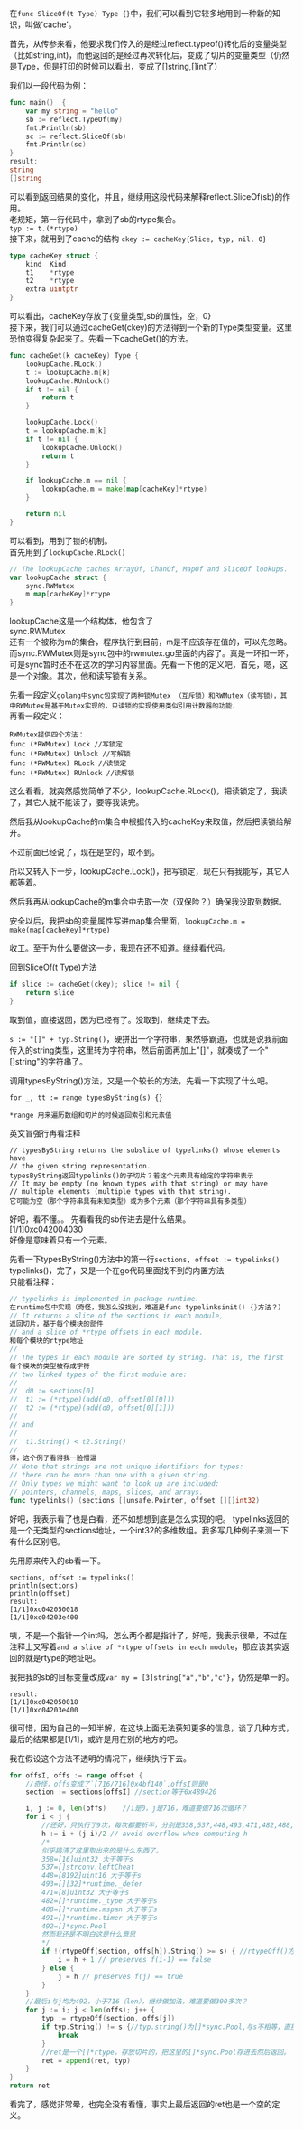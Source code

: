 在`func SliceOf(t Type) Type {}`中，我们可以看到它较多地用到一种新的知识，叫做'cache'。  

首先，从传参来看，他要求我们传入的是经过reflect.typeof()转化后的变量类型（比如string,int)，而他返回的是经过再次转化后，变成了切片的变量类型（仍然是Type，但是打印的时候可以看出，变成了[]string,[]int了）

我们以一段代码为例：
```go
func main()  {
	var my string = "hello"
	sb := reflect.TypeOf(my)
	fmt.Println(sb)
	sc := reflect.SliceOf(sb)
	fmt.Println(sc)
}
result:
string
[]string
```

可以看到返回结果的变化，并且，继续用这段代码来解释reflect.SliceOf(sb)的作用。  
老规矩，第一行代码中，拿到了sb的rtype集合。  
`typ := t.(*rtype)`  
接下来，就用到了cache的结构 
`ckey := cacheKey{Slice, typ, nil, 0}`
```go
type cacheKey struct {
	kind  Kind
	t1    *rtype
	t2    *rtype
	extra uintptr
}
```
可以看出，cacheKey存放了{变量类型,sb的属性，空，0}  
接下来，我们可以通过cacheGet(ckey)的方法得到一个新的Type类型变量。这里恐怕变得复杂起来了。先看一下cacheGet()的方法。  
```go
func cacheGet(k cacheKey) Type {
	lookupCache.RLock()
	t := lookupCache.m[k]
	lookupCache.RUnlock()
	if t != nil {
		return t
	}

	lookupCache.Lock()
	t = lookupCache.m[k]
	if t != nil {
		lookupCache.Unlock()
		return t
	}

	if lookupCache.m == nil {
		lookupCache.m = make(map[cacheKey]*rtype)
	}

	return nil
}
```
可以看到，用到了锁的机制。  
首先用到了`lookupCache.RLock()`   
```go
// The lookupCache caches ArrayOf, ChanOf, MapOf and SliceOf lookups.
var lookupCache struct {
	sync.RWMutex
	m map[cacheKey]*rtype
}
```
lookupCache这是一个结构体，他包含了  
sync.RWMutex  
还有一个被称为m的集合，程序执行到目前，m是不应该存在值的，可以先忽略。而sync.RWMutex则是sync包中的rwmutex.go里面的内容了。真是一环扣一环，可是sync暂时还不在这次的学习内容里面。先看一下他的定义吧，首先，嗯，这是一个对象。其次，他和读写锁有关系。  

先看一段定义`golang中sync包实现了两种锁Mutex （互斥锁）和RWMutex（读写锁），其中RWMutex是基于Mutex实现的，只读锁的实现使用类似引用计数器的功能．`  
再看一段定义：
```
RWMutex提供四个方法：
func (*RWMutex) Lock //写锁定
func (*RWMutex) Unlock //写解锁
func (*RWMutex) RLock //读锁定
func (*RWMutex) RUnlock //读解锁
```
这么看看，就突然感觉简单了不少，lookupCache.RLock()，把读锁定了，我读了，其它人就不能读了，要等我读完。  

然后我从lookupCache的m集合中根据传入的cacheKey来取值，然后把读锁给解开。

不过前面已经说了，现在是空的，取不到。  

所以又转入下一步，lookupCache.Lock()，把写锁定，现在只有我能写，其它人都等着。  

然后我再从lookupCache的m集合中去取一次（双保险？）确保我没取到数据。  

安全以后，我把sb的变量属性写进map集合里面，`lookupCache.m = make(map[cacheKey]*rtype)`

收工。至于为什么要做这一步，我现在还不知道。继续看代码。  

回到SliceOf(t Type)方法  
```go
if slice := cacheGet(ckey); slice != nil {
	return slice
}
```
取到值，直接返回，因为已经有了。没取到，继续走下去。  

`s := "[]" + typ.String()`，硬拼出一个字符串，果然够霸道，也就是说我前面传入的string类型，这里转为字符串，然后前面再加上"[]"，就凑成了一个"[]string"的字符串了。  

调用typesByString()方法，又是一个较长的方法，先看一下实现了什么吧。

`for _, tt := range typesByString(s) {}`

`*range 用来遍历数组和切片的时候返回索引和元素值`

英文盲强行再看注释
```
// typesByString returns the subslice of typelinks() whose elements have
// the given string representation.
typesByString返回typelinks()的子切片？若这个元素具有给定的字符串表示
// It may be empty (no known types with that string) or may have
// multiple elements (multiple types with that string).
它可能为空（那个字符串具有未知类型）或为多个元素（那个字符串具有多类型）
```
好吧，看不懂。。 先看看我的sb传进去是什么结果。  
[1/1]0xc042004030  
好像是意味着只有一个元素。  

先看一下typesByString()方法中的第一行`sections, offset := typelinks()`  
typelinks()，完了，又是一个在go代码里面找不到的内置方法  
只能看注释：  
```go
// typelinks is implemented in package runtime.
在runtime包中实现（奇怪，我怎么没找到，难道是func typelinksinit() {}方法？）
// It returns a slice of the sections in each module,
返回切片，基于每个模块的部件
// and a slice of *rtype offsets in each module.
和每个模块的rtype地址
//
// The types in each module are sorted by string. That is, the first
每个模块的类型被存成字符
// two linked types of the first module are:
//
//	d0 := sections[0]
//	t1 := (*rtype)(add(d0, offset[0][0]))
//	t2 := (*rtype)(add(d0, offset[0][1]))
//
// and
//
//	t1.String() < t2.String()
//
得，这个例子看得我一脸懵逼
// Note that strings are not unique identifiers for types:
// there can be more than one with a given string.
// Only types we might want to look up are included:
// pointers, channels, maps, slices, and arrays.
func typelinks() (sections []unsafe.Pointer, offset [][]int32)
```

好吧，我表示看了也是白看，还不如想想到底是怎么实现的吧。
typelinks返回的是一个无类型的sections地址，一个int32的多维数组。我多写几种例子来测一下有什么区别吧。  

先用原来传入的sb看一下。  
```
sections, offset := typelinks()
println(sections)
println(offset)
result:
[1/1]0xc042050018
[1/1]0xc04203e400
```
咦，不是一个指针一个int吗，怎么两个都是指针了，好吧，我表示很晕，不过在注释上又写着`and a slice of *rtype offsets in each module`，那应该其实返回的就是rtype的地址吧。  

我把我的sb的目标变量改成`var my = [3]string{"a","b","c"}`，仍然是单一的。  
```
result:
[1/1]0xc042050018
[1/1]0xc04203e400
```
很可惜，因为自己的一知半解，在这块上面无法获知更多的信息，谈了几种方式，最后的结果都是[1/1]，或许是用在别的地方的吧。  

我在假设这个方法不透明的情况下，继续执行下去。  
```go
for offsI, offs := range offset {
	//奇怪，offs变成了`[716/716]0x4bf140`,offsI则是0 	
	section := sections[offsI] //section等于0x489420

	i, j := 0, len(offs)	//i是0，j是716，难道要做716次循环？
	for i < j {
		//还好，只执行了9次，每次都要折半，分别是358,537,448,493,471,482,488,491,492
		h := i + (j-i)/2 // avoid overflow when computing h
		/*
		似乎搞清了这里取出来的是什么东西了。
		358=[16]uint32 大于等于s
		537=[]strconv.leftCheat
		448=[8192]uint16 大于等于s
		493=[][32]*runtime._defer
		471=[8]uint32 大于等于s
		482=[]*runtime._type 大于等于s
		488=[]*runtime.mspan 大于等于s
		491=[]*runtime.timer 大于等于s
		492=[]*sync.Pool
		然而我还是不明白这是什么意思
		*/
		if !(rtypeOff(section, offs[h]).String() >= s) { //rtypeOff()方法是做了地址的偏移
			i = h + 1 // preserves f(i-1) == false
		} else {
			j = h // preserves f(j) == true
		}
	}
	//最后i与j均为492，小于716（len），继续做加法，难道要做300多次？
	for j := i; j < len(offs); j++ {
		typ := rtypeOff(section, offs[j])
		if typ.String() != s {//typ.string()为[]*sync.Pool,与s不相等，直接退出（break）
			break
		}
		//ret是一个[]*rtype，存放切片的，把这里的[]*sync.Pool存进去然后返回。
		ret = append(ret, typ)
	}
}
return ret
```

看完了，感觉非常晕，也完全没有看懂，事实上最后返回的ret也是一个空的定义。  
